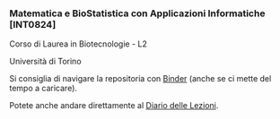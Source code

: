 ### Matematica e BioStatistica con Applicazioni Informatiche [INT0824]

Corso di Laurea in Biotecnologie - L2 

Università di Torino

Si consiglia di navigare la repositoria con <a href="https://mybinder.org/v2/gh/domenicozambella/BioTeMo19/master">
Binder</a> (anche se ci mette del tempo a caricare).

Potete anche andare direttamente al <a href="https://mybinder.org/v2/gh/domenicozambella/BioTeMo19/master?filepath=lezioni/00_DiarioLezioni.ipynb">Diario delle Lezioni</a>. 
